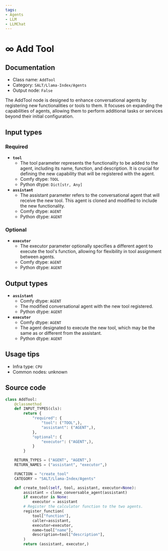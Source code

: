 ```yaml
---
tags:
- Agents
- LLM
- LLMChat
---
```


# ∞ Add Tool
## Documentation
- Class name: `AddTool`
- Category: `SALT/Llama-Index/Agents`
- Output node: `False`

The AddTool node is designed to enhance conversational agents by registering new functionalities or tools to them. It focuses on expanding the capabilities of agents, allowing them to perform additional tasks or services beyond their initial configuration.
## Input types
### Required
- **`tool`**
    - The tool parameter represents the functionality to be added to the agent, including its name, function, and description. It is crucial for defining the new capability that will be registered with the agent.
    - Comfy dtype: `TOOL`
    - Python dtype: `Dict[str, Any]`
- **`assistant`**
    - The assistant parameter refers to the conversational agent that will receive the new tool. This agent is cloned and modified to include the new functionality.
    - Comfy dtype: `AGENT`
    - Python dtype: `AGENT`
### Optional
- **`executor`**
    - The executor parameter optionally specifies a different agent to execute the tool's function, allowing for flexibility in tool assignment between agents.
    - Comfy dtype: `AGENT`
    - Python dtype: `AGENT`
## Output types
- **`assistant`**
    - Comfy dtype: `AGENT`
    - The modified conversational agent with the new tool registered.
    - Python dtype: `AGENT`
- **`executor`**
    - Comfy dtype: `AGENT`
    - The agent designated to execute the new tool, which may be the same as or different from the assistant.
    - Python dtype: `AGENT`
## Usage tips
- Infra type: `CPU`
- Common nodes: unknown


## Source code
```python
class AddTool:
    @classmethod
    def INPUT_TYPES(cls):
        return {
            "required": {
                "tool": ("TOOL",),
                "assistant": ("AGENT",),
            },
            "optional": {
                "executor": ("AGENT",),
            }
        }

    RETURN_TYPES = ("AGENT", "AGENT",)
    RETURN_NAMES = ("assistant", "executor",)

    FUNCTION = "create_tool"
    CATEGORY = "SALT/Llama-Index/Agents"

    def create_tool(self, tool, assistant, executor=None):
        assistant = clone_conversable_agent(assistant)
        if executor is None:
            executor = assistant
        # Register the calculator function to the two agents.
        register_function(
            tool["function"],
            caller=assistant,
            executor=executor,
            name=tool["name"],
            description=tool["description"],
        )
        return (assistant, executor,)

```

